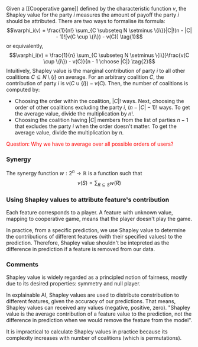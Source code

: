 Given a [[Cooperative game]] defined by the characteristic function $v$, the Shapley value for the party $i$ measures the amount of payoff the party $i$ should be attributed. There are two ways to formalise its formula:
$$\varphi_i(v) = \frac{1}{n!} \sum_{C \subseteq N \setminus \{i\}}|C|!(n - |C| - 1)![v(C \cup \{i\}) - v(C)] \tag{1}$$
or equivalently,
$$\varphi_i(v) = \frac{1}{n} \sum_{C \subseteq N \setminus \{i\}}\frac{v(C \cup \{i\}) - v(C)}{n - 1 \choose |C|} \tag{2}$$
Intuitively, Shapley value is the marginal contribution of party $i$ to all other coalitions $C \subseteq N \setminus \{i\}$ on average. For an arbitrary coalition $C$, the contribution of party $i$ is $v(C \cup \{i\}) - v(C)$. Then, the number of coalitions is computed by:
- Choosing the order within the coalition, $|C|!$ ways. Next, choosing the order of other coalitions excluding the party $i$, $(n - |C| - 1)!$ ways. To get the average value, divide the multiplication by $n!$.
- Choosing the coalition having $|C|$ members from the list of parties $n - 1$ that excludes the party $i$ when the order doesn't matter. To get the average value, divide the multiplication by $n$.

<font color="red">Question: Why we have to average over all possible orders of users?</font>

### Synergy
The synergy function $w: 2^n \rightarrow \mathbb{R}$ is a function such that
$$v(S) = \sum_{R \subseteq S} w(R)$$

### Using Shapley values to attribute feature's contribution
Each feature corresponds to a player. A feature with unknown value, mapping to cooperative game, means that the player doesn't play the game.

In practice, from a specific prediction, we use Shapley value to determine the contributions of different features (with their specified values) to the prediction. Therefore, Shapley value shouldn't be intepreted as the difference in prediction if a feature is removed from our data.

### Comments
Shapley value is widely regarded as a principled notion of fairness, mostly due to its desired properties: symmetry and null player.

In explainable AI, Shapley values are used to distribute constribution to different features, given the accuracy of our predictions. That means, Shapley values can received any values (negative, positive, zero). "Shapley value is the average contribution of a feature value to the prediction, not the difference in prediction when we would remove the feature from the model".

It is impractical to calculate Shapley values in practice because its complexity increases with number of coalitions (which is permutations).
